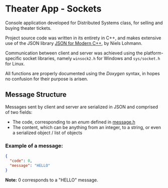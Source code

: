 # Theater App - Sockets

Console application developed for Distributed Systems class, for selling and buying theater tickets.

Project source code was written in its entirety in C++, and makes extensive use of the JSON
library [JSON for Modern C++](https://github.com/nlohmann/json), by Niels Lohmann.

Communication between client and server was achieved using the platform-specific socket libraries, namely `winsock2.h`
for Windows and `sys/socket.h` for Linux.

All functions are properly documented using the _Doxygen_ syntax, in hopes no confusion for their purpose is arisen.

## Message Structure

Messages sent by client and server are serialized in JSON and comprised of two fields:

- The code, corresponding to an _enum_ defined in [message.h](src/lib/message.h)
- The content, which can be anything from an integer, to a string, or even a serialized object / list of objects

### Example of a message:

```json
{
  "code": 0,
  "message": "HELLO"
}
```

__Note:__ 0 corresponds to a "HELLO" message.
